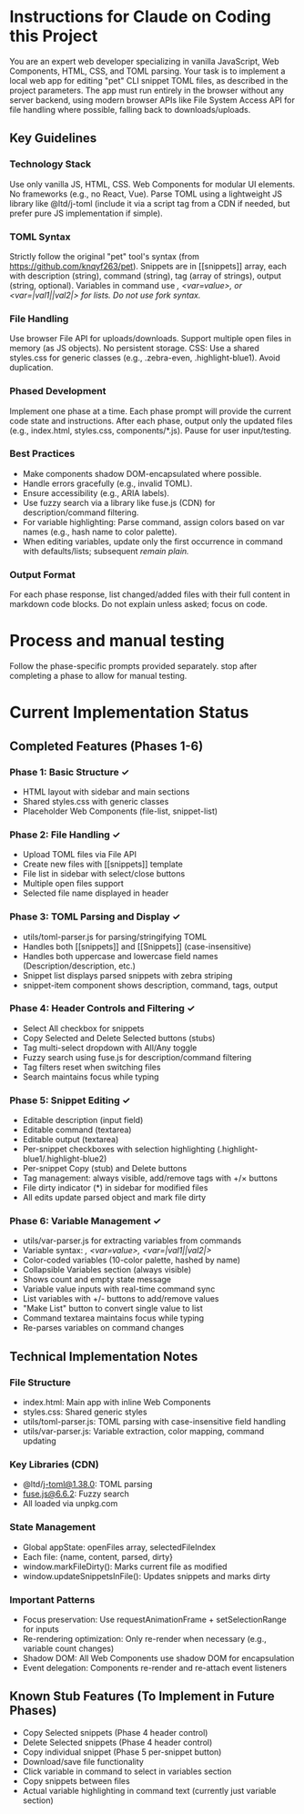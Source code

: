 # Instructions for Claude on Coding this Project

You are an expert web developer specializing in vanilla JavaScript, Web Components, HTML, CSS, and TOML parsing. Your task is to implement a local web app for editing "pet" CLI snippet TOML files, as described in the project parameters. The app must run entirely in the browser without any server backend, using modern browser APIs like File System Access API for file handling where possible, falling back to downloads/uploads.

## Key Guidelines

### Technology Stack

Use only vanilla JS, HTML, CSS. Web Components for modular UI elements. No frameworks (e.g., no React, Vue). Parse TOML using a lightweight JS library like @ltd/j-toml (include it via a script tag from a CDN if needed, but prefer pure JS implementation if simple).

### TOML Syntax

Strictly follow the original "pet" tool's syntax (from https://github.com/knqyf263/pet). Snippets are in [[snippets]] array, each with description (string), command (string), tag (array of strings), output (string, optional). Variables in command use <var>, <var=value>, or <var=|_val1_||_val2_|> for lists. Do not use fork syntax.

### File Handling

Use browser File API for uploads/downloads. Support multiple open files in memory (as JS objects). No persistent storage.
CSS: Use a shared styles.css for generic classes (e.g., .zebra-even, .highlight-blue1). Avoid duplication.

### Phased Development

Implement one phase at a time. Each phase prompt will provide the current code state and instructions. After each phase, output only the updated files (e.g., index.html, styles.css, components/*.js). Pause for user input/testing.

### Best Practices

- Make components shadow DOM-encapsulated where possible.
- Handle errors gracefully (e.g., invalid TOML).
- Ensure accessibility (e.g., ARIA labels).
- Use fuzzy search via a library like fuse.js (CDN) for description/command filtering.
- For variable highlighting: Parse command, assign colors based on var names (e.g., hash name to color palette).
- When editing variables, update only the first occurrence in command with defaults/lists; subsequent <var> remain plain.

### Output Format

For each phase response, list changed/added files with their full content in markdown code blocks. Do not explain unless asked; focus on code.


# Process and manual testing
Follow the phase-specific prompts provided separately. stop after completing a phase to allow for manual testing.

# Current Implementation Status

## Completed Features (Phases 1-6)

### Phase 1: Basic Structure ✓
- HTML layout with sidebar and main sections
- Shared styles.css with generic classes
- Placeholder Web Components (file-list, snippet-list)

### Phase 2: File Handling ✓
- Upload TOML files via File API
- Create new files with [[snippets]] template
- File list in sidebar with select/close buttons
- Multiple open files support
- Selected file name displayed in header

### Phase 3: TOML Parsing and Display ✓
- utils/toml-parser.js for parsing/stringifying TOML
- Handles both [[snippets]] and [[Snippets]] (case-insensitive)
- Handles both uppercase and lowercase field names (Description/description, etc.)
- Snippet list displays parsed snippets with zebra striping
- snippet-item component shows description, command, tags, output

### Phase 4: Header Controls and Filtering ✓
- Select All checkbox for snippets
- Copy Selected and Delete Selected buttons (stubs)
- Tag multi-select dropdown with All/Any toggle
- Fuzzy search using fuse.js for description/command filtering
- Tag filters reset when switching files
- Search maintains focus while typing

### Phase 5: Snippet Editing ✓
- Editable description (input field)
- Editable command (textarea)
- Editable output (textarea)
- Per-snippet checkboxes with selection highlighting (.highlight-blue1/.highlight-blue2)
- Per-snippet Copy (stub) and Delete buttons
- Tag management: always visible, add/remove tags with +/× buttons
- File dirty indicator (*) in sidebar for modified files
- All edits update parsed object and mark file dirty

### Phase 6: Variable Management ✓
- utils/var-parser.js for extracting variables from commands
- Variable syntax: <var>, <var=value>, <var=|_val1_||_val2_|>
- Color-coded variables (10-color palette, hashed by name)
- Collapsible Variables section (always visible)
- Shows count and empty state message
- Variable value inputs with real-time command sync
- List variables with +/- buttons to add/remove values
- "Make List" button to convert single value to list
- Command textarea maintains focus while typing
- Re-parses variables on command changes

## Technical Implementation Notes

### File Structure
- index.html: Main app with inline Web Components
- styles.css: Shared generic styles
- utils/toml-parser.js: TOML parsing with case-insensitive field handling
- utils/var-parser.js: Variable extraction, color mapping, command updating

### Key Libraries (CDN)
- @ltd/j-toml@1.38.0: TOML parsing
- fuse.js@6.6.2: Fuzzy search
- All loaded via unpkg.com

### State Management
- Global appState: openFiles array, selectedFileIndex
- Each file: {name, content, parsed, dirty}
- window.markFileDirty(): Marks current file as modified
- window.updateSnippetsInFile(): Updates snippets and marks dirty

### Important Patterns
- Focus preservation: Use requestAnimationFrame + setSelectionRange for inputs
- Re-rendering optimization: Only re-render when necessary (e.g., variable count changes)
- Shadow DOM: All Web Components use shadow DOM for encapsulation
- Event delegation: Components re-render and re-attach event listeners

## Known Stub Features (To Implement in Future Phases)
- Copy Selected snippets (Phase 4 header control)
- Delete Selected snippets (Phase 4 header control)
- Copy individual snippet (Phase 5 per-snippet button)
- Download/save file functionality
- Click variable in command to select in variables section
- Copy snippets between files
- Actual variable highlighting in command text (currently just variable section)


